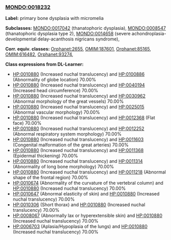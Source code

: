 
### [MONDO:0018232](http://purl.obolibrary.org/obo/MONDO_0018232)
**Label:** primary bone dysplasia with micromelia

**Subclasses:** [MONDO:0017042](http://purl.obolibrary.org/obo/MONDO_0017042) (thanatophoric dysplasia), [MONDO:0008547](http://purl.obolibrary.org/obo/MONDO_0008547) (thanatophoric dysplasia type 2), [MONDO:0014658](http://purl.obolibrary.org/obo/MONDO_0014658) (severe achondroplasia-developmental delay-acanthosis nigricans syndrome), 

**Corr. equiv. classes:** [Orphanet:2655](http://www.orpha.net/ORDO/Orphanet_2655), [OMIM:187601](http://purl.obolibrary.org/obo/OMIM_187601), [Orphanet:85165](http://www.orpha.net/ORDO/Orphanet_85165), [OMIM:616482](http://purl.obolibrary.org/obo/OMIM_616482), [Orphanet:93274](http://www.orpha.net/ORDO/Orphanet_93274), 

**Class expressions from DL-Learner:**

- [HP:0010880](http://purl.obolibrary.org/obo/HP_0010880) (Increased nuchal translucency) and [HP:0100886](http://purl.obolibrary.org/obo/HP_0100886) (Abnormality of globe location) 70.00%
- [HP:0010880](http://purl.obolibrary.org/obo/HP_0010880) (Increased nuchal translucency) and [HP:0040194](http://purl.obolibrary.org/obo/HP_0040194) (Increased head circumference) 70.00%
- [HP:0010880](http://purl.obolibrary.org/obo/HP_0010880) (Increased nuchal translucency) and [HP:0030962](http://purl.obolibrary.org/obo/HP_0030962) (Abnormal morphology of the great vessels) 70.00%
- [HP:0010880](http://purl.obolibrary.org/obo/HP_0010880) (Increased nuchal translucency) and [HP:0025015](http://purl.obolibrary.org/obo/HP_0025015) (Abnormal vascular morphology) 70.00%
- [HP:0010880](http://purl.obolibrary.org/obo/HP_0010880) (Increased nuchal translucency) and [HP:0012368](http://purl.obolibrary.org/obo/HP_0012368) (Flat face) 70.00%
- [HP:0010880](http://purl.obolibrary.org/obo/HP_0010880) (Increased nuchal translucency) and [HP:0012252](http://purl.obolibrary.org/obo/HP_0012252) (Abnormal respiratory system morphology) 70.00%
- [HP:0010880](http://purl.obolibrary.org/obo/HP_0010880) (Increased nuchal translucency) and [HP:0011603](http://purl.obolibrary.org/obo/HP_0011603) (Congenital malformation of the great arteries) 70.00%
- [HP:0010880](http://purl.obolibrary.org/obo/HP_0010880) (Increased nuchal translucency) and [HP:0011368](http://purl.obolibrary.org/obo/HP_0011368) (Epidermal thickening) 70.00%
- [HP:0010880](http://purl.obolibrary.org/obo/HP_0010880) (Increased nuchal translucency) and [HP:0011314](http://purl.obolibrary.org/obo/HP_0011314) (Abnormality of long bone morphology) 70.00%
- [HP:0010880](http://purl.obolibrary.org/obo/HP_0010880) (Increased nuchal translucency) and [HP:0011218](http://purl.obolibrary.org/obo/HP_0011218) (Abnormal shape of the frontal region) 70.00%
- [HP:0010674](http://purl.obolibrary.org/obo/HP_0010674) (Abnormality of the curvature of the vertebral column) and [HP:0010880](http://purl.obolibrary.org/obo/HP_0010880) (Increased nuchal translucency) 70.00%
- [HP:0010647](http://purl.obolibrary.org/obo/HP_0010647) (Abnormal elasticity of skin) and [HP:0010880](http://purl.obolibrary.org/obo/HP_0010880) (Increased nuchal translucency) 70.00%
- [HP:0010306](http://purl.obolibrary.org/obo/HP_0010306) (Short thorax) and [HP:0010880](http://purl.obolibrary.org/obo/HP_0010880) (Increased nuchal translucency) 70.00%
- [HP:0008067](http://purl.obolibrary.org/obo/HP_0008067) (Abnormally lax or hyperextensible skin) and [HP:0010880](http://purl.obolibrary.org/obo/HP_0010880) (Increased nuchal translucency) 70.00%
- [HP:0006703](http://purl.obolibrary.org/obo/HP_0006703) (Aplasia/Hypoplasia of the lungs) and [HP:0010880](http://purl.obolibrary.org/obo/HP_0010880) (Increased nuchal translucency) 70.00%


